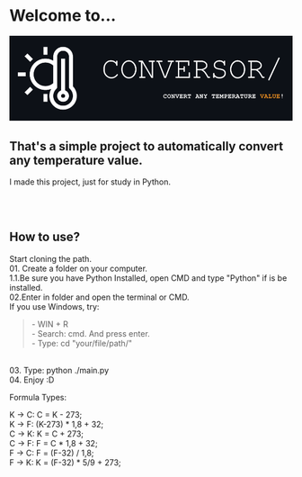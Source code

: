 <h1>Welcome to...</h1>
<img src="./image/title2.png">

<h2>That's a simple project to automatically convert any temperature value.</h2>
<p>I made this project, just for study in Python.<p>
<br><br>

<h2>How to use?</h2>
<p>Start cloning the path.<br> 01. Create a folder on your computer.<br>1.1.Be sure you have Python Installed, open CMD and type "Python" if is be installed. <br>02.Enter in folder and open the terminal or CMD.<br>If you use Windows, try:<br><blockquote> - WIN + R<br> - Search: cmd. And press enter.<br> - Type: cd "your/file/path/"</blockquote>
<br>03. Type: python ./main.py<br>04. Enjoy :D</p>

<p>
Formula Types:

K -> C: C = K - 273;<br>
K -> F: (K-273) * 1,8 + 32;<br>
C -> K: K = C + 273;<br>
C -> F: F = C * 1,8 + 32;<br>
F -> C: F = (F-32) / 1,8;<br>
F -> K: K = (F-32) * 5/9 + 273;<br>
</p>
